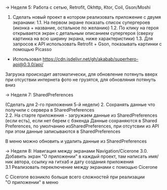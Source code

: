 -> Неделя 5: Работа с сетью, Retrofit, Okhttp, Ktor, Coil, Gson/Moshi

1. Сделать новый проект в котором реализовать приложение с двумя экранами:
1.1. На первом экране показать список супергероев (иконка + название, остальное по желанию)
1.2. По клику на героя открывается экран с детальным описанием супергероя (сверху картинка на всю ширину экрана, ниже характеристики)
1.3. Для запросов к API использовать Retrofit + Gson, показывать картинки с помощью Picasso

- Использовал https://cdn.jsdelivr.net/gh/akabab/superhero-api@0.3.0/api/

Загрузка происходит автоматически, для обновление потянуть вверх
при отсуствии интернета фото не грузятся, для обновляния потянуть вниз

-> Неделя 7: SharedPreferences

(Сделать для 2-го приложения 5-й недели)
2. Сохранять данные что получили с сервера в SharedPreferences  
2.2. На старте приложения - загружаем данные из SharedPreferences (если есть), если нет берем с бэкенда
Данные сохраняются в Shared Preferences, по умолчанию изSharedPreferences, при отсутсвии из API при этом данные записываются в SharedPreferences  

В меню можно обновить и удалить данные из SharedPreferences 

-> Неделя 8: Навигация между экранами Navigation/Cicerone
3.0. Добавить экран "О приложении" в каждый проект, там написать имя/ник автора, ссылку на гитхаб и дату создания приложения  
3.1 Реализовать переключение между экранами с помощью Cicerone  

С Cicerone возникло больше всего сложностей при реализации  
"О приложении" в меню  